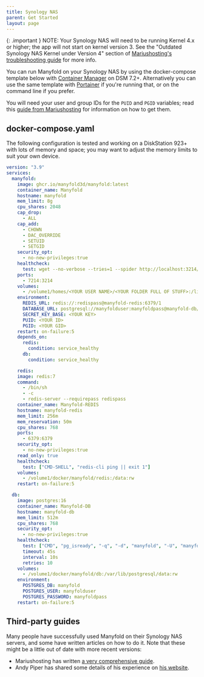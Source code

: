 ```yaml
---
title: Synology NAS
parent: Get Started
layout: page
---
```


{: .important }
NOTE: Your Synology NAS will need to be running Kernel 4.x or higher; the app will not start on kernel version 3. See the "Outdated Synology NAS Kernel under Version 4" section of [Mariushosting's troubleshooting guide](https://mariushosting.com/synology-common-docker-issues-and-fixes) for more info.

You can run Manyfold on your Synology NAS by using the docker-compose template below with [Container Manager](https://www.wundertech.net/container-manager-on-a-synology-nas/) on DSM 7.2+. Alternatively you can use the same template with [Portainer](https://mariushosting.com/how-to-install-portainer-on-your-synology-nas/) if you're running that, or on the command line if you prefer.

You will need your user and group IDs for the `PUID` and `PGID` variables; read this [guide from Mariushosting](https://mariushosting.com/synology-find-uid-userid-and-gid-groupid-in-5-seconds/) for information on how to get them.

## docker-compose.yaml

The following configuration is tested and working on a DiskStation 923+ with lots of memory and space; you may want to adjust the memory limits to suit your own device.

```yaml
version: "3.9"
services:
  manyfold:
    image: ghcr.io/manyfold3d/manyfold:latest
    container_name: Manyfold
    hostname: manyfold
    mem_limit: 8g
    cpu_shares: 2048
    cap_drop:
      - ALL
    cap_add:
      - CHOWN
      - DAC_OVERRIDE
      - SETUID
      - SETGID
    security_opt:
      - no-new-privileges:true
    healthcheck:
      test: wget --no-verbose --tries=1 --spider http://localhost:3214/health
    ports:
      - 7214:3214
    volumes:
      - /volume1/homes/<YOUR USER NAME>/<YOUR FOLDER FULL OF STUFF>:/libraries:rw
    environment:
      REDIS_URL: redis://:redispass@manyfold-redis:6379/1
      DATABASE_URL: postgresql://manyfolduser:manyfoldpass@manyfold-db/manyfold?pool=5
      SECRET_KEY_BASE: <YOUR KEY>
      PUID: <YOUR ID>
      PGID: <YOUR GID>
    restart: on-failure:5
    depends_on:
      redis:
        condition: service_healthy
      db:
        condition: service_healthy

	redis:
    image: redis:7
    command:
      - /bin/sh
      - -c
      - redis-server --requirepass redispass
    container_name: Manyfold-REDIS
    hostname: manyfold-redis
    mem_limit: 256m
    mem_reservation: 50m
    cpu_shares: 768
    ports:
      - 6379:6379
    security_opt:
      - no-new-privileges:true
    read_only: true
    healthcheck:
      test: ["CMD-SHELL", "redis-cli ping || exit 1"]
    volumes:
      - /volume1/docker/manyfold/redis:/data:rw
    restart: on-failure:5

  db:
    image: postgres:16
    container_name: Manyfold-DB
    hostname: manyfold-db
    mem_limit: 512m
    cpu_shares: 768
    security_opt:
      - no-new-privileges:true
    healthcheck:
      test: ["CMD", "pg_isready", "-q", "-d", "manyfold", "-U", "manyfolduser"]
      timeout: 45s
      interval: 10s
      retries: 10
    volumes:
      - /volume1/docker/manyfold/db:/var/lib/postgresql/data:rw
    environment:
      POSTGRES_DB: manyfold
      POSTGRES_USER: manyfolduser
      POSTGRES_PASSWORD: manyfoldpass
    restart: on-failure:5
```

## Third-party guides

Many people have successfully used Manyfold on their Synology NAS servers, and some have written articles on how to do it. Note that these might be a little out of date with more recent versions:

* Mariushosting has written [a very comprehensive guide](https://mariushosting.com/how-to-install-manyfold-on-your-synology-nas/).
* Andy Piper has shared some details of his experience on [his website](https://andypiper.co.uk/2023/07/05/running-a-3d-print-catalogue-with-van-dam/).
